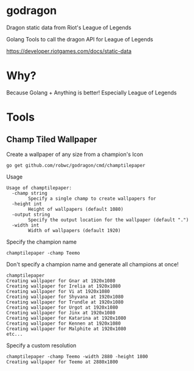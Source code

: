 # godragon
Dragon static data from Riot's League of Legends

Golang Tools to call the dragon API for League of Legends

https://developer.riotgames.com/docs/static-data

# Why?

Because Golang + Anything is better! Especially League of Legends

# Tools

## Champ Tiled Wallpaper

Create a wallpaper of any size from a champion's Icon

```
go get github.com/robwc/godragon/cmd/champtilepaper
```

Usage
```
Usage of champtilepaper:
  -champ string
    	Specify a single champ to create wallpapers for
  -height int
    	Height of wallpapers (default 1080)
  -output string
    	Specify the output location for the wallpaper (default ".")
  -width int
    	Width of wallpapers (default 1920)
```

Specify the champion name
```
champtilepaper -champ Teemo
```

Don't specify a champion name and generate all champions at once!
```
champtilepaper
Creating wallpaper for Gnar at 1920x1080
Creating wallpaper for Irelia at 1920x1080
Creating wallpaper for Vi at 1920x1080
Creating wallpaper for Shyvana at 1920x1080
Creating wallpaper for Trundle at 1920x1080
Creating wallpaper for Urgot at 1920x1080
Creating wallpaper for Jinx at 1920x1080
Creating wallpaper for Katarina at 1920x1080
Creating wallpaper for Kennen at 1920x1080
Creating wallpaper for Malphite at 1920x1080
etc...
```

Specify a custom resolution
```
champtilepaper -champ Teemo -width 2880 -height 1800
Creating wallpaper for Teemo at 2880x1800
```
